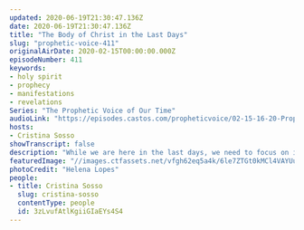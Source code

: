 ```yaml
---
updated: 2020-06-19T21:30:47.136Z
date: 2020-06-19T21:30:47.136Z
title: "The Body of Christ in the Last Days"
slug: "prophetic-voice-411"
originalAirDate: 2020-02-15T00:00:00.000Z
episodeNumber: 411
keywords:
- holy spirit
- prophecy
- manifestations
- revelations
Series: "The Prophetic Voice of Our Time"
audioLink: "https://episodes.castos.com/propheticvoice/02-15-16-20-Prophetic-Voice-of-our-Time-[mixdown]-01.mp3"
hosts:
- Cristina Sosso
showTranscript: false
description: "While we are here in the last days, we need to focus on implimenting God's ways of doing things here on the earth. It is time for us to make his enemies a footstool. Instead of focusing on what's happening in the rest of the world, focus on God..."
featuredImage: "//images.ctfassets.net/vfgh62eq5a4k/6le7ZTGt0kMCl4VAYUuWh3/49358f29cb3b1fc9c5f1a0a8975af39c/backlit-dawn-foggy-friendship-697243__1_.jpg"
photoCredit: "Helena Lopes"
people:
- title: Cristina Sosso
  slug: cristina-sosso
  contentType: people
  id: 3zLvufAtlKgiiGIaEYs4S4
---
```

